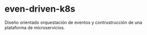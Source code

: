 # even-driven-k8s
Diseño orientado orquestación de eventos y contrustrucción de una plataforma de microservicios.
